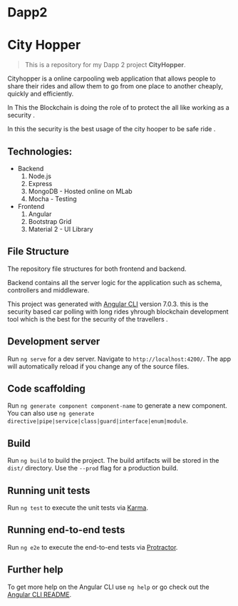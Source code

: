 # Dapp2

# City Hopper

>This is a repository for my Dapp 2 project  **CityHopper**.

Cityhopper is a online carpooling web application that allows people to share their rides and allow them to go from one place to another cheaply, quickly and efficiently. 

In This the Blockchain is doing the role of to protect the all like working as a security .

In this the security is the best usage of the city hooper to be safe ride .

## Technologies:
- Backend
    1. Node.js 
    2. Express
    3. MongoDB - Hosted online on MLab
    4. Mocha - Testing
- Frontend
    1. Angular
    2. Bootstrap Grid
    3. Material 2 - UI Library

## File Structure
The repository file structures for both frontend and backend. 

Backend contains all the server logic for the application such as schema, controllers and middleware.

This project was generated with [Angular CLI](https://github.com/angular/angular-cli) version 7.0.3.
this is the security based car polling with long rides yhrough blockchain development tool 
which is the best for the security of the travellers .

## Development server

Run `ng serve` for a dev server. Navigate to `http://localhost:4200/`. The app will automatically reload if you change any of the source files.

## Code scaffolding

Run `ng generate component component-name` to generate a new component. You can also use `ng generate directive|pipe|service|class|guard|interface|enum|module`.

## Build

Run `ng build` to build the project. The build artifacts will be stored in the `dist/` directory. Use the `--prod` flag for a production build.

## Running unit tests

Run `ng test` to execute the unit tests via [Karma](https://karma-runner.github.io).

## Running end-to-end tests

Run `ng e2e` to execute the end-to-end tests via [Protractor](http://www.protractortest.org/).

## Further help

To get more help on the Angular CLI use `ng help` or go check out the [Angular CLI README](https://github.com/angular/angular-cli/blob/master/README.md).
